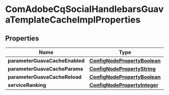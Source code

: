 
# ComAdobeCqSocialHandlebarsGuavaTemplateCacheImplProperties

## Properties
Name | Type | Description | Notes
------------ | ------------- | ------------- | -------------
**parameterGuavaCacheEnabled** | [**ConfigNodePropertyBoolean**](ConfigNodePropertyBoolean.md) |  |  [optional]
**parameterGuavaCacheParams** | [**ConfigNodePropertyString**](ConfigNodePropertyString.md) |  |  [optional]
**parameterGuavaCacheReload** | [**ConfigNodePropertyBoolean**](ConfigNodePropertyBoolean.md) |  |  [optional]
**serviceRanking** | [**ConfigNodePropertyInteger**](ConfigNodePropertyInteger.md) |  |  [optional]



